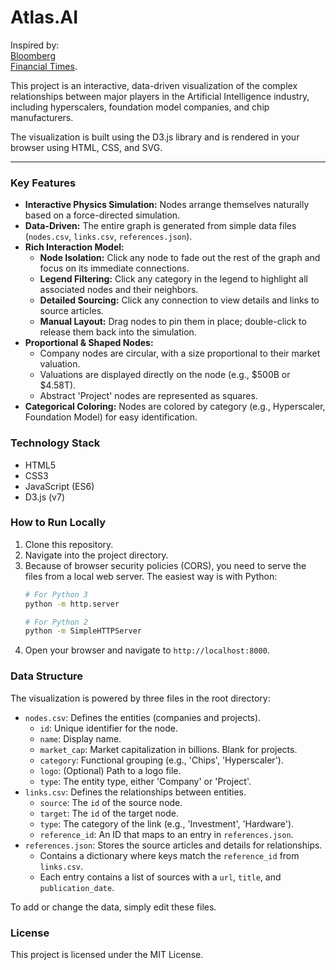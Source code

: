 # Atlas.AI

Inspired by:  
[Bloomberg](https://www.bloomberg.com/news/features/2025-10-07/openai-s-nvidia-amd-deals-boost-1-trillion-ai-boom-with-circular-deals)  
[Financial Times](https://www.instagram.com/p/DPjeUpVgKTZ/).   

This project is an interactive, data-driven visualization of the complex relationships between major players in the Artificial Intelligence industry, including hyperscalers, foundation model companies, and chip manufacturers.  

The visualization is built using the D3.js library and is rendered in your browser using HTML, CSS, and SVG.

---

### Key Features

*   **Interactive Physics Simulation:** Nodes arrange themselves naturally based on a force-directed simulation.
*   **Data-Driven:** The entire graph is generated from simple data files (`nodes.csv`, `links.csv`, `references.json`).
*   **Rich Interaction Model:**
    *   **Node Isolation:** Click any node to fade out the rest of the graph and focus on its immediate connections.
    *   **Legend Filtering:** Click any category in the legend to highlight all associated nodes and their neighbors.
    *   **Detailed Sourcing:** Click any connection to view details and links to source articles.
    *   **Manual Layout:** Drag nodes to pin them in place; double-click to release them back into the simulation.
*   **Proportional & Shaped Nodes:**
    *   Company nodes are circular, with a size proportional to their market valuation.
    *   Valuations are displayed directly on the node (e.g., $500B or $4.58T).
    *   Abstract 'Project' nodes are represented as squares.
*   **Categorical Coloring:** Nodes are colored by category (e.g., Hyperscaler, Foundation Model) for easy identification.

### Technology Stack

*   HTML5
*   CSS3
*   JavaScript (ES6)
*   D3.js (v7)

### How to Run Locally

1.  Clone this repository.
2.  Navigate into the project directory.
3.  Because of browser security policies (CORS), you need to serve the files from a local web server. The easiest way is with Python:
    ```bash
    # For Python 3
    python -m http.server

    # For Python 2
    python -m SimpleHTTPServer
    ```
4.  Open your browser and navigate to `http://localhost:8000`.

### Data Structure

The visualization is powered by three files in the root directory:

*   `nodes.csv`: Defines the entities (companies and projects).
    *   `id`: Unique identifier for the node.
    *   `name`: Display name.
    *   `market_cap`: Market capitalization in billions. Blank for projects.
    *   `category`: Functional grouping (e.g., 'Chips', 'Hyperscaler').
    *   `logo`: (Optional) Path to a logo file.
    *   `type`: The entity type, either 'Company' or 'Project'.
*   `links.csv`: Defines the relationships between entities.
    *   `source`: The `id` of the source node.
    *   `target`: The `id` of the target node.
    *   `type`: The category of the link (e.g., 'Investment', 'Hardware').
    *   `reference_id`: An ID that maps to an entry in `references.json`.
*   `references.json`: Stores the source articles and details for relationships.
    *   Contains a dictionary where keys match the `reference_id` from `links.csv`.
    *   Each entry contains a list of sources with a `url`, `title`, and `publication_date`.

To add or change the data, simply edit these files.

### License

This project is licensed under the MIT License.
